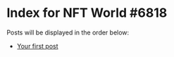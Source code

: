 # Index for NFT World #6818
Posts will be displayed in the order below:

- [Your first post](./001-first.md)

